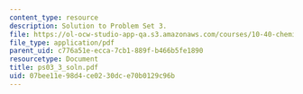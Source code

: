 ```yaml
---
content_type: resource
description: Solution to Problem Set 3.
file: https://ol-ocw-studio-app-qa.s3.amazonaws.com/courses/10-40-chemical-engineering-thermodynamics-fall-2003/07bee11e98d4ce0230dce70b0129c96b_ps03_3_soln.pdf
file_type: application/pdf
parent_uid: c776a51e-ecca-7cb1-889f-b466b5fe1890
resourcetype: Document
title: ps03_3_soln.pdf
uid: 07bee11e-98d4-ce02-30dc-e70b0129c96b
---
```

